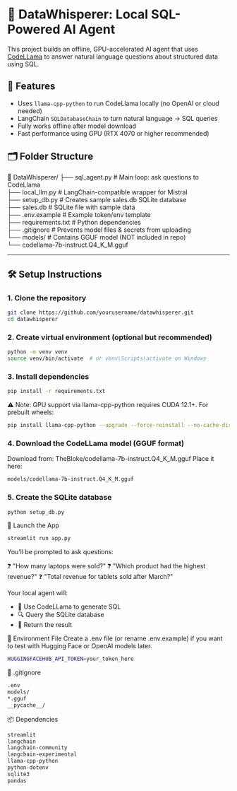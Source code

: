 # 🧠 DataWhisperer: Local SQL-Powered AI Agent

This project builds an offline, GPU-accelerated AI agent that uses [CodeLLama](https://huggingface.co/mistralai/Mistral-7B-Instruct-v0.1) to answer natural language questions about structured data using SQL.

## 🚀 Features
- Uses `llama-cpp-python` to run CodeLlama locally (no OpenAI or cloud needed)
- LangChain `SQLDatabaseChain` to turn natural language → SQL queries
- Fully works offline after model download
- Fast performance using GPU (RTX 4070 or higher recommended)

## 🗂️ Folder Structure

📁 DataWhisperer/  ├── sql_agent.py # Main loop: ask questions to CodeLlama  <br>
                    ├── local_llm.py # LangChain-compatible wrapper for Mistral <br>
                    ├── setup_db.py # Creates sample sales.db SQLite database <br>
                    ├── sales.db # SQLite file with sample data <br>
                    ├── .env.example # Example token/env template <br>
                    ├── requirements.txt # Python dependencies <br>
                    ├── .gitignore # Prevents model files & secrets from uploading <br> 
                    └── models/ # Contains GGUF model (NOT included in repo) <br>
                    └── codellama-7b-instruct.Q4_K_M.gguf <br>


---

## 🛠️ Setup Instructions

### 1. Clone the repository

```bash
git clone https://github.com/yourusername/datawhisperer.git
cd datawhisperer
```

### 2. Create virtual environment (optional but recommended)
```bash
python -m venv venv
source venv/bin/activate  # or venv\Scripts\activate on Windows
```

### 3. Install dependencies
```bash
pip install -r requirements.txt
```
⚠️ Note: GPU support via llama-cpp-python requires CUDA 12.1+. For prebuilt wheels:
```bash
pip install llama-cpp-python --upgrade --force-reinstall --no-cache-dir --prefer-binary --extra-index-url https://jllllll.github.io/llama-cpp-python-cuBLAS-wheels/AVX2/cu121/
```
### 4. Download the CodeLLama model (GGUF format)
Download from: TheBloke/codellama-7b-instruct.Q4_K_M.gguf
Place it here:
```bash
models/codellama-7b-instruct.Q4_K_M.gguf
```
### 5. Create the SQLite database
```bash
python setup_db.py
```

🚀 Launch the App
```bash
streamlit run app.py
```

You’ll be prompted to ask questions:

❓ "How many laptops were sold?"
❓ "Which product had the highest revenue?"
❓ "Total revenue for tablets sold after March?"

Your local agent will:

* 🧠 Use CodeLLama to generate SQL
* 🔍 Query the SQLite database
* 💬 Return the result

🔐 Environment File
Create a .env file (or rename .env.example) if you want to test with Hugging Face or OpenAI models later.
```bash
HUGGINGFACEHUB_API_TOKEN=your_token_here
```
🚫 .gitignore
```bash
.env
models/
*.gguf
__pycache__/
```
📦 Dependencies
```bash 
streamlit
langchain
langchain-community
langchain-experimental
llama-cpp-python
python-dotenv
sqlite3
pandas
```
